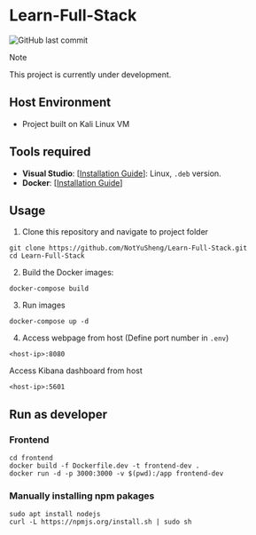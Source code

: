 # Learn-Full-Stack

![GitHub last commit](https://img.shields.io/github/last-commit/NotYuSheng/Learn-Full-Stack?color=red)

> [!NOTE] 
This project is currently under development.

## Host Environment
- Project built on Kali Linux VM

## Tools required
- **Visual Studio**: [[Installation Guide](https://code.visualstudio.com/docs/setup/linux)]: Linux, `.deb` version.
- **Docker**: [[Installation Guide](https://docs.docker.com/engine/install/)]

## Usage
1.  Clone this repository and navigate to project folder
```
git clone https://github.com/NotYuSheng/Learn-Full-Stack.git
cd Learn-Full-Stack
```

2.  Build the Docker images:
```
docker-compose build
```

3.  Run images
```
docker-compose up -d
```

4.  Access webpage from host (Define port number in `.env`)
```
<host-ip>:8080
```

Access Kibana dashboard from host
```
<host-ip>:5601
```

## Run as developer
### Frontend
```
cd frontend
docker build -f Dockerfile.dev -t frontend-dev .
docker run -d -p 3000:3000 -v $(pwd):/app frontend-dev
```

### Manually installing npm pakages
```
sudo apt install nodejs
curl -L https://npmjs.org/install.sh | sudo sh 
```
